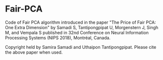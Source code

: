 # Fair-PCA
Code of Fair PCA algorithm introduced in the paper "The Price of Fair PCA: One Extra Dimension" by Samadi S, Tantipongpipat U, Morgenstern J, Singh M, and Vempala S published in 32nd Conference on Neural Information Processing Systems (NIPS 2018), Montréal, Canada.

Copyright held by Samira Samadi and Uthaipon Tantipongpipat. Please cite the above paper when used. 


